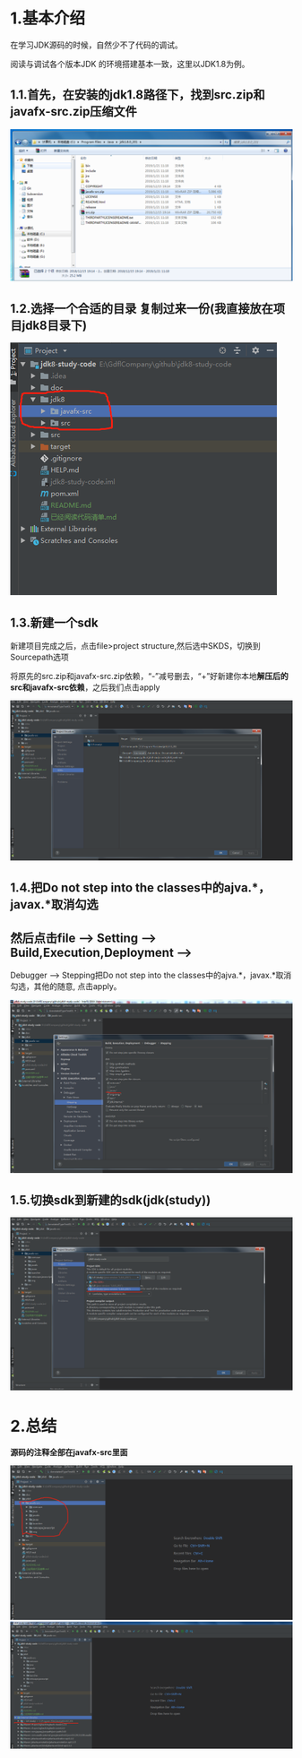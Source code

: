 # 1.基本介绍

在学习JDK源码的时候，自然少不了代码的调试。

阅读与调试各个版本JDK 的环境搭建基本一致，这里以JDK1.8为例。

## 1.1.首先，在安装的jdk1.8路径下，找到src.zip和javafx-src.zip压缩文件

![img](/static/image/微信截图_20200426161523.png)

## 1.2.选择一个合适的目录 复制过来一份\(我直接放在项目jdk8目录下\)

![img](/static/image/微信截图_20200426161704.png)

## 1.3.新建一个sdk

新建项目完成之后，点击file&gt;project structure,然后选中SKDS，切换到Sourcepath选项

将原先的src.zip和javafx-src.zip依赖，“-”减号删去，“+”好新建你本地**解压后的src和javafx-src依赖**，之后我们点击apply

![img](/static/image/微信截图_20200426161814.png)

## 1.4.把Do not step into the classes中的ajva.\*，javax.\*取消勾选

## 然后点击file --&gt; Setting --&gt; Build,Execution,Deployment --&gt;

Debugger --&gt; Stepping把Do not step into the classes中的ajva.\*，javax.\*取消勾选，其他的随意, 点击apply。

![img](/static/image/微信截图_20200426161917.png)

## 1.5.切换sdk到新建的sdk\(jdk\(study\)\)

![img](/static/image/微信截图_20200426162205.png)

# 2.总结

**源码的注释全部在javafx-src里面**

![img](/static/image/微信截图_20200426162007.png)  
![img](/static/image/微信截图_20200426162432.png)

